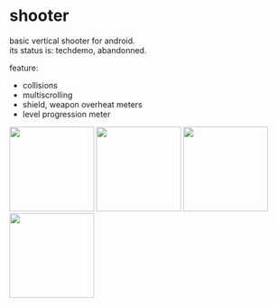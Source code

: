 # shooter
basic vertical shooter for android.   
its status is: techdemo, abandonned.   

feature:
- collisions
- multiscrolling
- shield, weapon overheat meters
- level progression meter
   
   
<img src="https://github.com/nsklaus/shooter/blob/master/screenshots/shooter1.png?raw=true" width="150"> <img src="https://github.com/nsklaus/shooter/blob/master/screenshots/shooter2.png?raw=true" width="150"> <img src="https://github.com/nsklaus/shooter/blob/master/screenshots/shooter3.png?raw=true" width="150"> <img src="https://github.com/nsklaus/shooter/blob/master/screenshots/shooter4.png?raw=true" width="150">
   
   
